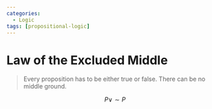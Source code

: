 ```yaml
---
categories:
  - Logic
tags: [propositional-logic]
---
```


# Law of the Excluded Middle

> Every proposition has to be either true or false. There can be no middle
> ground.

$$
P \lor \sim P
$$
